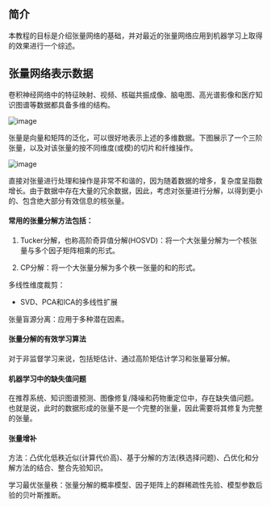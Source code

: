 ## 简介

本教程的目标是介绍张量网络的基础，并对最近的张量网络应用到机器学习上取得的效果进行一个综述。

## 张量网络表示数据

卷积神经网络中的特征映射、视频、核磁共振成像、脑电图、高光谱影像和医疗知识图谱等数据都具备多维的结构。

![image](https://user-images.githubusercontent.com/33458582/109579197-6439f300-7b33-11eb-862c-d281678d4f91.png)

张量是向量和矩阵的泛化，可以很好地表示上述的多维数据。下图展示了一个三阶张量，以及对该张量的按不同维度(或模)的切片和纤维操作。

![image](https://user-images.githubusercontent.com/33458582/109579371-bbd85e80-7b33-11eb-91a2-9bedb28f2111.png)

直接对张量进行处理和操作是非常不和谐的，因为随着数据的增多，复杂度呈指数增长。由于数据中存在大量的冗余数据，因此，考虑对张量进行分解，以得到更小的、包含绝大部分有效信息的核张量。

#### 常用的张量分解方法包括：

1) Tucker分解，也称高阶奇异值分解(HOSVD)：将一个大张量分解为一个核张量与多个因子矩阵相乘的形式。

2) CP分解：将一个大张量分解为多个秩一张量的和的形式。

多线性维度裁剪：

* SVD、PCA和ICA的多线性扩展

张量盲源分离：应用于多种潜在因素。

#### 张量分解的有效学习算法

对于非监督学习来说，包括矩估计、通过高阶矩估计学习和张量幂分解。

#### 机器学习中的缺失值问题
在推荐系统、知识图谱预测、图像修复/降噪和药物重定位中，存在缺失值问题。也就是说，此时的数据形成的张量不是一个完整的张量，因此需要将其修复为完整的张量。

#### 张量增补
方法：凸优化低秩近似(计算代价高)、基于分解的方法(秩选择问题)、凸优化和分解方法的结合、整合先验知识。

学习最优张量秩：张量分解的概率模型、因子矩阵上的群稀疏性先验、模型参数后验的贝叶斯推断。





